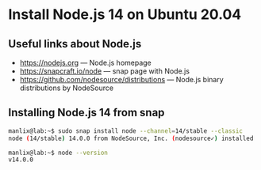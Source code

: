 # Install Node.js 14 on Ubuntu 20.04

## Useful links about Node.js

* https://nodejs.org — Node.js homepage
* https://snapcraft.io/node — snap page with Node.js
* https://github.com/nodesource/distributions — Node.js binary distributions by NodeSource

## Installing Node.js 14 from snap


```bash
manlix@lab:~$ sudo snap install node --channel=14/stable --classic
node (14/stable) 14.0.0 from NodeSource, Inc. (nodesource✓) installed

manlix@lab:~$ node --version
v14.0.0
```
